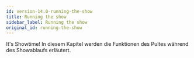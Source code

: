 ```yaml
---
id: version-14.0-running-the-show
title: Running the show
sidebar_label: Running the show
original_id: running-the-show
---
```


It's Showtime! In diesem Kapitel werden die Funktionen des Pultes
während des Showablaufs erläutert.



